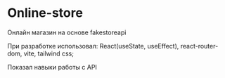 # Online-store
Онлайн магазин на основе fakestoreapi

При разработке использовал:
React(useState, useEffect), react-router-dom, vite, tailwind css;

Показал навыки работы с API
